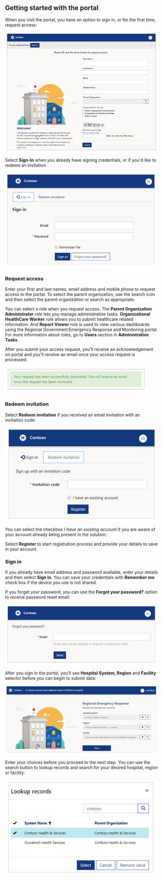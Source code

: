 ## Getting started with the portal

When you visit the portal, you have an option to sign in, or for the first time, request access:

![Home screen](..\media\portal-home-screen.png)

Select **Sign-In** when you already have signing credentials, or if you'd like to redeem an invitation.

![Getting started](..\media\portal-user-getting-started.png)

### Request access

Enter your first and last names, email address and mobile phone to request access to the portal. To select the parent organization, use the search icon and then select the parent organization or search as appropriate.

You can select a role when you request access. The **Parent Organization Administrator** role lets you manage administrative tasks. **Organizational HealthCare Worker** role allows you to submit healthcare related information. And **Report Viewer** role is used to view various dashboards using the Regional Government Emergency Response and Monitoring portal. For more information about roles, go to **Users** section in **Administrative Tasks**.

After you submit your access request, you'll receive an acknowledgement on portal and you'll receive an email once your access request is processed.

![Request access acknowledgement](..\media\request-access-ack.png)

### Redeem invitation

Select **Redeem invitation** if you received an email invitation with an invitation code:

![Redeem invitation](..\media\portal-user-redeem-invitation.png)

You can select the checkbox *I have an existing account* if you are aware of your account already being present in the solution.

Select **Register** to start registration process and provide your details to save in your account.

### Sign in

If you already have email address and password available, enter your details and then select **Sign in**. You can save your credentials with **Remember me** check box if the device you use is not shared.

If you forget your password, you can use the **Forgot your password?** option to receive password reset email:

![Sign in](..\media\portal-user-forgot-password.png)

After you sign in the portal, you’ll see **Hospital System, Region** and **Facility** selector before you can begin to submit data:

![Manage your resources](..\media\portal-user-manage-your-resources.png)

Enter your choices before you proceed to the next step. You can use the search button to lookup records and search for your desired hospital, region or facility:

![Lookup records](..\media\portal-user-lookup-records.png)